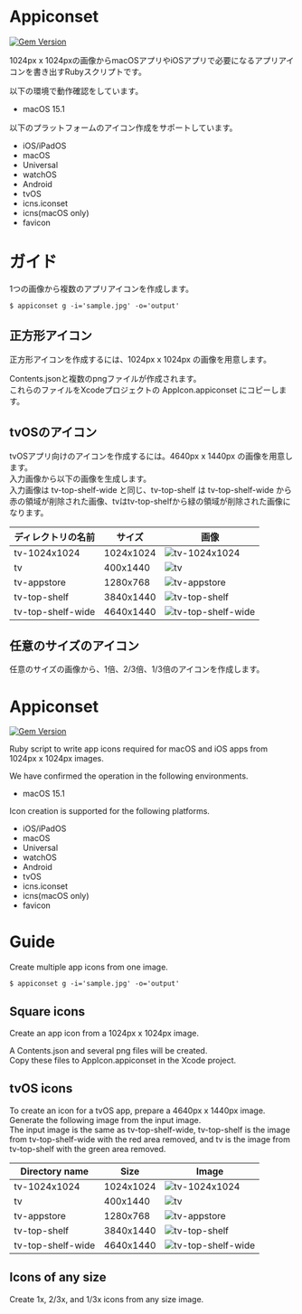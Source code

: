 <!---------------------------->
<!-- multilingual suffix: en, ja -->
<!-- no suffix: en -->
<!---------------------------->

<!-- $ mmg -y README.base.md -->

<!-- [ja] -->

# Appiconset

[![Gem Version](https://badge.fury.io/rb/appiconset.svg)](https://badge.fury.io/rb/appiconset)

1024px x 1024pxの画像からmacOSアプリやiOSアプリで必要になるアプリアイコンを書き出すRubyスクリプトです。

以下の環境で動作確認をしています。  
* macOS 15.1

以下のプラットフォームのアイコン作成をサポートしています。
* iOS/iPadOS
* macOS
* Universal
* watchOS
* Android
* tvOS
* icns.iconset
* icns(macOS only)
* favicon

# ガイド

1つの画像から複数のアプリアイコンを作成します。

```
$ appiconset g -i='sample.jpg' -o='output'   
```


## 正方形アイコン
正方形アイコンを作成するには、1024px x 1024px の画像を用意します。

Contents.jsonと複数のpngファイルが作成されます。  
これらのファイルをXcodeプロジェクトの AppIcon.appiconset にコピーします。


## tvOSのアイコン

tvOSアプリ向けのアイコンを作成するには。4640px x 1440px の画像を用意します。  
入力画像から以下の画像を生成します。  
入力画像は tv-top-shelf-wide と同じ、tv-top-shelf は tv-top-shelf-wide から赤の領域が削除された画像、tvはtv-top-shelfから緑の領域が削除された画像になります。

| ディレクトリの名前 | サイズ | 画像 |
|--|--|--|
| tv-1024x1024 | 1024x1024 | ![tv-1024x1024](sample/tv-1024x1024/Icon@1x.png) |
| tv | 400x1440 | ![tv](sample/tv/Icon@2x.png) |
| tv-appstore | 1280x768 | ![tv-appstore](sample/tv-appstore/Icon@1x.png) |
| tv-top-shelf | 3840x1440 | ![tv-top-shelf](sample/tv-top-shelf/Icon@2x.png)|
| tv-top-shelf-wide | 4640x1440 |![tv-top-shelf-wide](sample/tv-top-shelf-wide/Icon@2x.png) |

## 任意のサイズのアイコン

任意のサイズの画像から、1倍、2/3倍、1/3倍のアイコンを作成します。

<!-- [en] -->

# Appiconset

[![Gem Version](https://badge.fury.io/rb/appiconset.svg)](https://badge.fury.io/rb/appiconset)

Ruby script to write app icons required for macOS and iOS apps from 1024px x 1024px images.

We have confirmed the operation in the following environments.
* macOS 15.1

Icon creation is supported for the following platforms.
* iOS/iPadOS
* macOS
* Universal
* watchOS
* Android
* tvOS
* icns.iconset
* icns(macOS only)
* favicon

# Guide

Create multiple app icons from one image.

```
$ appiconset g -i='sample.jpg' -o='output'   
```

## Square icons

Create an app icon from a 1024px x 1024px image.

A Contents.json and several png files will be created.  
Copy these files to AppIcon.appiconset in the Xcode project.


## tvOS icons

To create an icon for a tvOS app, prepare a 4640px x 1440px image.  
Generate the following image from the input image.  
The input image is the same as tv-top-shelf-wide, tv-top-shelf is the image from tv-top-shelf-wide with the red area removed, and tv is the image from tv-top-shelf with the green area removed.

| Directory name | Size | Image |
|--|--|--|
| tv-1024x1024 | 1024x1024 | ![tv-1024x1024](sample/tv-1024x1024/Icon@1x.png) |
| tv | 400x1440 | ![tv](sample/tv/Icon@2x.png) |
| tv-appstore | 1280x768 | ![tv-appstore](sample/tv-appstore/Icon@1x.png) |
| tv-top-shelf | 3840x1440 | ![tv-top-shelf](sample/tv-top-shelf/Icon@2x.png)|
| tv-top-shelf-wide | 4640x1440 |![tv-top-shelf-wide](sample/tv-top-shelf-wide/Icon@2x.png) |


## Icons of any size

Create 1x, 2/3x, and 1/3x icons from any size image.
